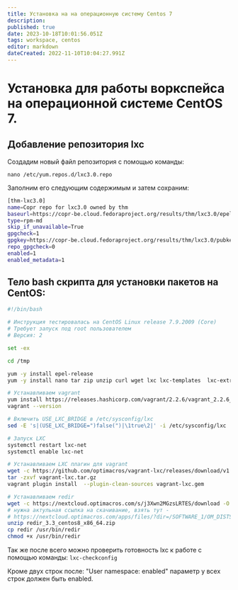 ```yaml
---
title: Установка на на операционную систему Centos 7
description: 
published: true
date: 2023-10-18T10:01:56.051Z
tags: workspace, centos
editor: markdown
dateCreated: 2022-11-10T10:04:27.991Z
---
```


# Установка для работы воркспейса на операционной системе CentOS 7.
## Добавление репозитория lxc
Создадим новый файл репозитория с помощью команды:

`nano /etc/yum.repos.d/lxc3.0.repo`

Заполним его следующим содержимым и затем сохраним:
```bash
[thm-lxc3.0]
name=Copr repo for lxc3.0 owned by thm
baseurl=https://copr-be.cloud.fedoraproject.org/results/thm/lxc3.0/epel-7-$basearch/
type=rpm-md
skip_if_unavailable=True
gpgcheck=1
gpgkey=https://copr-be.cloud.fedoraproject.org/results/thm/lxc3.0/pubkey.gpg
repo_gpgcheck=0
enabled=1
enabled_metadata=1
```

## Тело bash скрипта для установки пакетов на CentOS:

```bash
#!/bin/bash

# Инструкция тестировалась на CentOS Linux release 7.9.2009 (Core)
# Требует запуск под root пользователем
# Версия: 2

set -ex

cd /tmp

yum -y install epel-release
yum -y install nano tar zip unzip curl wget lxc lxc-templates  lxc-extra libcap-devel libcgroup dnsmasq bridge-utils

# Устанавливаем vagrant
yum install https://releases.hashicorp.com/vagrant/2.2.6/vagrant_2.2.6_x86_64.rpm
vagrant --version

# Включить USE_LXC_BRIDGE в /etc/sysconfig/lxc
sed -E 's|(USE_LXC_BRIDGE=")false(")|\1true\2|' -i /etc/sysconfig/lxc

# Запуск LXC
systemctl restart lxc-net
systemctl enable lxc-net

# Устанавливаем LXC плагин для vagrant
wget -c https://github.com/optimacros/vagrant-lxc/releases/download/v1.4.5/vagrant-lxc.tar.gz
tar -zxvf vagrant-lxc.tar.gz
vagrant plugin install  --plugin-clean-sources vagrant-lxc.gem

# Устанавливаем redir
wget -c https://nextcloud.optimacros.com/s/j3Xwn2MGzsLRTES/download -O redir_3.3_centos8_x86_64.zip 
# нужна актульная ссылка на скачивание, взять тут - 
# https://nextcloud.optimacros.com/apps/files/?dir=/SOFTWARE_1/OM_DISTS/OTHER&fileid=4536185
unzip redir_3.3_centos8_x86_64.zip
cp redir /usr/bin/redir
chmod +x /usr/bin/redir
```

Так же после всего можно проверить готовность lxc к работе с помощью команды: `lxc-checkconfig`

Кроме двух строк после: "User namespace: enabled" параметр у всех строк должен быть enabled.